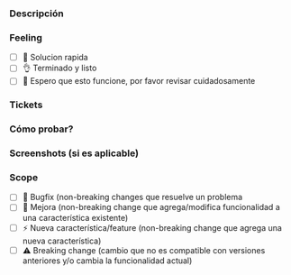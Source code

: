 ### Descripción
[//]: <> (Aca debe ir la descripcion del PullRequest, que es? que hace?)


### Feeling
[//]: <> (Como te sientes con este PR? la solucion que entregas como te hace sentir?)
- [ ] 🤙 Solucion rapida
- [ ] 👌 Terminado y listo
- [ ] 🤞 Espero que esto funcione, por favor revisar cuidadosamente

### Tickets
[//]: <> (El numero del ticket asociado a este PR)

### Cómo probar?
[//]: <> (Pasos necesarios para probar esta funcionalidad)

### Screenshots (si es aplicable)
[//]: <> (Capturas de pantalla que ayuden a entender que hiciste en este PR)

### Scope

- [ ] 🐞 Bugfix (non-breaking changes que resuelve un problema
- [ ] 💚 Mejora (non-breaking change que agrega/modifica funcionalidad a una característica existente)
- [ ] ⚡️ Nueva característica/feature (non-breaking change que agrega una nueva característica)
- [ ] ⚠️ Breaking change (cambio que no es compatible con versiones anteriores y/o cambia la funcionalidad actual)
